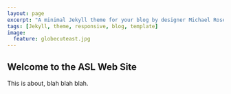 ```yaml
---
layout: page
excerpt: "A minimal Jekyll theme for your blog by designer Michael Rose."
tags: [Jekyll, theme, responsive, blog, template]
image:
  feature: globecuteast.jpg
---
```

## Welcome to the ASL Web Site

This is about, blah blah blah.
